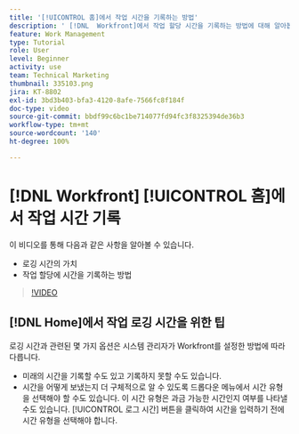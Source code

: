```yaml
---
title: '[!UICONTROL 홈]에서 작업 시간을 기록하는 방법'
description: ' [!DNL  Workfront]에서 작업 할당 시간을 기록하는 방법에 대해 알아봅니다. 조직에 로깅 시간이 필요한 이유를 이해합니다.'
feature: Work Management
type: Tutorial
role: User
level: Beginner
activity: use
team: Technical Marketing
thumbnail: 335103.png
jira: KT-8802
exl-id: 3bd3b403-bfa3-4120-8afe-7566fc8f184f
doc-type: video
source-git-commit: bbdf99c6bc1be714077fd94fc3f8325394de36b3
workflow-type: tm+mt
source-wordcount: '140'
ht-degree: 100%

---
```


# [!DNL Workfront] [!UICONTROL 홈]에서 작업 시간 기록

이 비디오를 통해 다음과 같은 사항을 알아볼 수 있습니다.

* 로깅 시간의 가치
* 작업 할당에 시간을 기록하는 방법

>[!VIDEO](https://video.tv.adobe.com/v/3438605/?quality=12&learn=on&enablevpops=1&captions=kor)

## [!DNL Home]에서 작업 로깅 시간을 위한 팁

로깅 시간과 관련된 몇 가지 옵션은 시스템 관리자가 Workfront를 설정한 방법에 따라 다릅니다.

* 미래의 시간을 기록할 수도 있고 기록하지 못할 수도 있습니다.
* 시간을 어떻게 보냈는지 더 구체적으로 알 수 있도록 드롭다운 메뉴에서 시간 유형을 선택해야 할 수도 있습니다. 이 시간 유형은 과금 가능한 시간인지 여부를 나타낼 수도 있습니다. [!UICONTROL 로그 시간] 버튼을 클릭하여 시간을 입력하기 전에 시간 유형을 선택해야 합니다.

<!--
learn more URLs
-->
